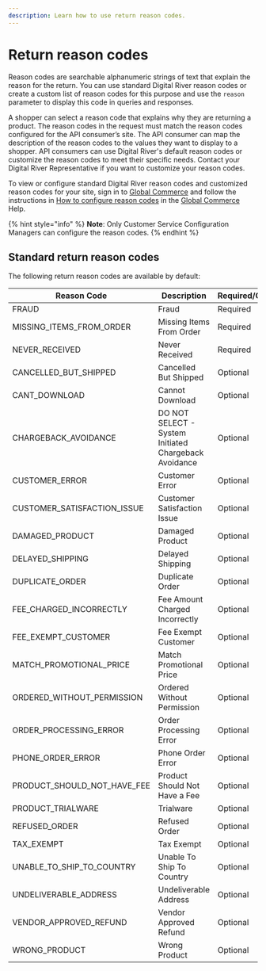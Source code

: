 ```yaml
---
description: Learn how to use return reason codes.
---
```


# Return reason codes

Reason codes are searchable alphanumeric strings of text that explain the reason for the return. You can use standard Digital River reason codes or create a custom list of reason codes for this purpose and use the `reason` parameter to display this code in queries and responses.

A shopper can select a reason code that explains why they are returning a product. The reason codes in the request must match the reason codes configured for the API consumer’s site. The API consumer can map the description of the reason codes to the values they want to display to a shopper. API consumers can use Digital River's default reason codes or customize the reason codes to meet their specific needs. Contact your Digital River Representative if you want to customize your reason codes.

To view or configure standard Digital River reason codes and customized reason codes for your site, sign in to [Global Commerce](https://gc.digitalriver.com/gc/ent/login.do) and follow the instructions in [How to configure reason codes](https://help.digitalriver.com/help/gc/Administration/Site/Configuring-customer-service-settings.htm#ConfigureReasonCodes) in the [Global Commerce](https://help.digitalriver.com/help/gc.htm) Help.

{% hint style="info" %}
**Note**: Only Customer Service Configuration Managers can configure the reason codes.
{% endhint %}

## Standard return reason codes

The following return reason codes are available by default:

| Reason Code                     | Description                                           | Required/Optional |
| ------------------------------- | ----------------------------------------------------- | ----------------- |
| FRAUD                           | Fraud                                                 | Required          |
| MISSING\_ITEMS\_FROM\_ORDER     | Missing Items From Order                              | Required          |
| NEVER\_RECEIVED                 | Never Received                                        | Required          |
| CANCELLED\_BUT\_SHIPPED         | Cancelled But Shipped                                 | Optional          |
| CANT\_DOWNLOAD                  | Cannot Download                                       | Optional          |
| CHARGEBACK\_AVOIDANCE           | DO NOT SELECT - System Initiated Chargeback Avoidance | Optional          |
| CUSTOMER\_ERROR                 | Customer Error                                        | Optional          |
| CUSTOMER\_SATISFACTION\_ISSUE   | Customer Satisfaction Issue                           | Optional          |
| DAMAGED\_PRODUCT                | Damaged Product                                       | Optional          |
| DELAYED\_SHIPPING               | Delayed Shipping                                      | Optional          |
| DUPLICATE\_ORDER                | Duplicate Order                                       | Optional          |
| FEE\_CHARGED\_INCORRECTLY       | Fee Amount Charged Incorrectly                        | Optional          |
| FEE\_EXEMPT\_CUSTOMER           | Fee Exempt Customer                                   | Optional          |
| MATCH\_PROMOTIONAL\_PRICE       | Match Promotional Price                               | Optional          |
| ORDERED\_WITHOUT\_PERMISSION    | Ordered Without Permission                            | Optional          |
| ORDER\_PROCESSING\_ERROR        | Order Processing Error                                | Optional          |
| PHONE\_ORDER\_ERROR             | Phone Order Error                                     | Optional          |
| PRODUCT\_SHOULD\_NOT\_HAVE\_FEE | Product Should Not Have a Fee                         | Optional          |
| PRODUCT\_TRIALWARE              | Trialware                                             | Optional          |
| REFUSED\_ORDER                  | Refused Order                                         | Optional          |
| TAX\_EXEMPT                     | Tax Exempt                                            | Optional          |
| UNABLE\_TO\_SHIP\_TO\_COUNTRY   | Unable To Ship To Country                             | Optional          |
| UNDELIVERABLE\_ADDRESS          | Undeliverable Address                                 | Optional          |
| VENDOR\_APPROVED\_REFUND        | Vendor Approved Refund                                | Optional          |
| WRONG\_PRODUCT                  | Wrong Product                                         | Optional          |
